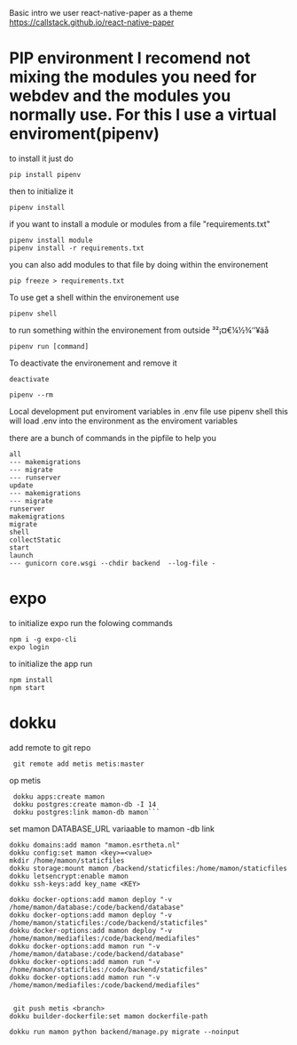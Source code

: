 Basic intro we user
react-native-paper as a theme
https://callstack.github.io/react-native-paper

# PIP environment I recomend not mixing the modules you need for webdev and the modules you normally use. For this I use a virtual enviroment(pipenv)

to install it just do

```
pip install pipenv
```

then to initialize it

```
pipenv install
```

if you want to install a module or modules from a file "requirements.txt"

```
pipenv install module
pipenv install -r requirements.txt
```

you can also add modules to that file by doing within the environement

```
pip freeze > requirements.txt
```

To use get a shell within the environement use

```
pipenv shell
```

to run something within the environement from outside
³²¡¤€¼½¾‘’¥äå

```
pipenv run [command]
```

To deactivate the environement and remove it

```
deactivate

pipenv --rm
```

Local development
put enviroment variables in .env file
use pipenv shell
this will load .env into the environment as the enviroment variables

there are a bunch of commands in the pipfile to help you

```
all
--- makemigrations
--- migrate
--- runserver
update
--- makemigrations
--- migrate
runserver
makemigrations
migrate
shell
collectStatic
start
launch
--- gunicorn core.wsgi --chdir backend  --log-file -
```

# expo

to initialize expo run the folowing commands

```shell
npm i -g expo-cli
expo login
```

to initialize the app run

```shell
npm install
npm start

```

# dokku

add remote to git repo

```
 git remote add metis metis:master
```

op metis

````
 dokku apps:create mamon
 dokku postgres:create mamon-db -I 14
 dokku postgres:link mamon-db mamon```
````

set mamon DATABASE_URL variaable to mamon -db link

```
dokku domains:add mamon "mamon.esrtheta.nl"
dokku config:set mamon <key>=<value>
mkdir /home/mamon/staticfiles
dokku storage:mount mamon /backend/staticfiles:/home/mamon/staticfiles
dokku letsencrypt:enable mamon
dokku ssh-keys:add key_name <KEY>

```

```
dokku docker-options:add mamon deploy "-v /home/mamon/database:/code/backend/database"
dokku docker-options:add mamon deploy "-v /home/mamon/staticfiles:/code/backend/staticfiles"
dokku docker-options:add mamon deploy "-v /home/mamon/mediafiles:/code/backend/mediafiles"
dokku docker-options:add mamon run "-v /home/mamon/database:/code/backend/database"
dokku docker-options:add mamon run "-v /home/mamon/staticfiles:/code/backend/staticfiles"
dokku docker-options:add mamon run "-v /home/mamon/mediafiles:/code/backend/mediafiles"


 git push metis <branch>
dokku builder-dockerfile:set mamon dockerfile-path

dokku run mamon python backend/manage.py migrate --noinput
```
